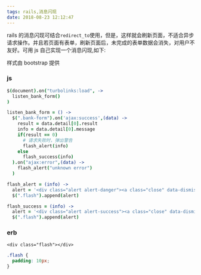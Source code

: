 ```yaml
---
tags: rails,消息闪现
date: 2018-08-23 12:12:47
---
```


rails 的消息闪现可结合`redirect_to`使用，但是，这样就会刷新页面，不适合异步请求操作。并且若页面有表单，刷新页面后，未完成的表单数据会消失，对用户不友好。可用 js 自己实现一个消息闪现,如下:

样式由 bootstrap 提供

### js

```coffee
$(document).on("turbolinks:load", ->
  listen_bank_form()
)

listen_bank_form = () ->
  $(".bank-form").on('ajax:success',(data) ->
    result = data.detail[0].result
    info = data.detail[0].message
    if(result == 0)
      # 请求失败时，弹出警告
      flash_alert(info)
    else
      flash_success(info)
  ).on("ajax:error",(data) ->
    flash_alert("unknown error")
  )

flash_alert = (info) ->
  alert = '<div class="alert alert-danger"><a class="close" data-dismiss="alert" href="#"><button type="button" class="close" data-dismiss="alert" aria-hidden="true">×</button></a>'+info+'</div>'
  $(".flash").append(alert)

flash_success = (info) ->
  alert = '<div class="alert alert-success"><a class="close" data-dismiss="alert" href="#"><button type="button" class="close" data-dismiss="alert" aria-hidden="true">×</button></a>'+info+ '</div>'
  $(".flash").append(alert)
```

### erb

```erb
<div class="flash"></div>
```

```css
.flash {
  padding: 10px;
}
```
